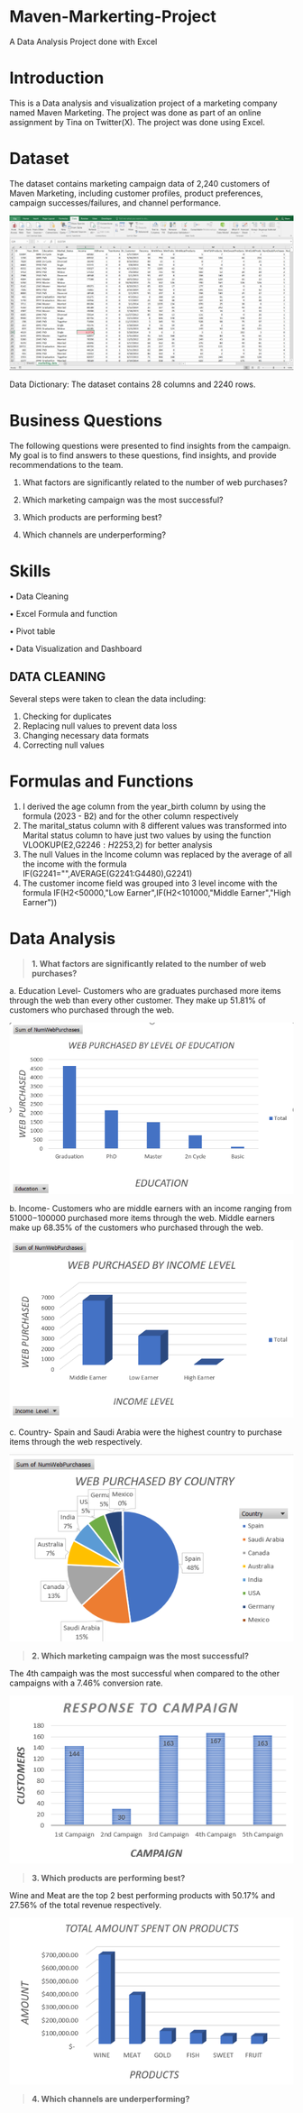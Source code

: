 # Maven-Markerting-Project
A Data Analysis Project done with Excel

# Introduction
This is a Data analysis and visualization project of a marketing company named Maven Marketing. The project was done as part of an online assignment by Tina on Twitter(X). The project was done using Excel. 

# Dataset
The dataset contains marketing campaign data of 2,240 customers of Maven Marketing, including customer profiles, product preferences, campaign successes/failures, and channel performance.

![Dataset](https://github.com/newdydx/Maven-Markerting-Project/blob/main/Datasets.png)

Data Dictionary: The dataset contains 28 columns and 2240 rows.

# Business Questions

The following questions were presented to find insights from the campaign. My goal is to find answers to these questions, find insights, and provide recommendations to the team.

1. What factors are significantly related to the number of web purchases?

2. Which marketing campaign was the most successful?

3. Which products are performing best?

4. Which channels are underperforming?

# Skills

• Data Cleaning

• Excel Formula and function

• Pivot table

• Data Visualization and Dashboard

## DATA CLEANING

Several steps were taken to clean the data including:
1. Checking for duplicates
2. Replacing null values to prevent data loss
3. Changing necessary data formats
4. Correcting null values

# Formulas and Functions
1. I derived the age column from the year_birth column by using the formula (2023 - B2) and for the other column respectively
2. The marital_status column with 8 different values was transformed into Marital status column to have just two values by using the function VLOOKUP(E2,G$2246:H$2253,2) for better analysis
3. The null Values in the Income column was replaced by the average of all the income with the formula IF(G2241="",AVERAGE(G2241:G4480),G2241)
4. The customer income field was grouped into 3 level income with the formula IF(H2<50000,"Low Earner",IF(H2<101000,"Middle Earner","High Earner"))

# Data Analysis

> **1. What factors are significantly related to the number of web purchases?**

a. Education Level- Customers who are graduates purchased more items through the web than every other customer. They make up 51.81% of customers who purchased through the web.
   
![Education visuals](https://github.com/newdydx/Maven-Markerting-Project/blob/main/graduatepurchases.png)

b. Income- Customers who are middle earners with an income ranging from $51000-$100000 purchased more items through the web. Middle earners make up 68.35% of the customers who purchased through the web.

![Income](https://github.com/newdydx/Maven-Markerting-Project/blob/main/INCOME.png)

c. Country- Spain and Saudi Arabia were the highest country to purchase items through the web respectively.

![Country](https://github.com/newdydx/Maven-Markerting-Project/blob/main/COUNTRY.png)

> **2.  Which marketing campaign was the most successful?**

The 4th campaigh was the most successful when compared to the other campaigns with a 7.46% conversion rate.

![Campaign](https://github.com/newdydx/Maven-Markerting-Project/blob/main/campaign.png)

> **3. Which products are performing best?**

Wine and Meat are the top 2 best performing products with 50.17% and 27.56% of the total revenue respectively.

![Products](https://github.com/newdydx/Maven-Markerting-Project/blob/main/AMOUNT.png)

> **4. Which channels are underperforming?**


